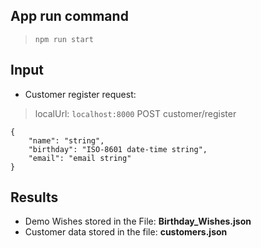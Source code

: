 ## App run command
> `npm run start`

## Input
- Customer register request:
> localUrl: `localhost:8000`
> POST customer/register
```
{
    "name": "string",
    "birthday": "ISO-8601 date-time string",
    "email": "email string"
}
```

## Results
- Demo Wishes stored in the File: **Birthday_Wishes.json**
- Customer data stored in the file: **customers.json**
